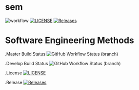 # sem
![workflow](https://github.com/PhoneMyintMyat87/seMethods/actions/workflows/main.yml/badge.svg)
[![LICENSE](https://img.shields.io/github/license/PhoneMyintMyat87/seMethods.svg?style=flat-square)](https://github.com/PhoneMyintMyat87/seMethods/blob/master/LICENSE)
[![Releases](https://img.shields.io/github/release/PhoneMyintMyat87/seMethods/all.svg?style=flat-square)](https://github.com/PhoneMyintMyat87/seMethods/releases)
# Software Engineering Methods
.Master Build Status
![GitHub Workflow Status (branch)](https://img.shields.io/github/actions/workflow/status/PhoneMyintMyat87/seMethods/main.yml?branch=master)

.Develop Build Status
![GitHub Workflow Status (branch)](https://img.shields.io/github/actions/workflow/status/PhoneMyintMyat87/seMethods/main.yml?branch=develop)

.License
[![LICENSE](https://img.shields.io/github/license/PhoneMyintMyat87/seMethods.svg?style=flat-square)](https://github.com/PhoneMyintMyat87/seMethods/blob/master/LICENSE)

.Release
[![Releases](https://img.shields.io/github/release/PhoneMyintMyat87/seMethods/all.svg?style=flat-square)](https://github.com/PhoneMyintMyat87/seMethods/releases)
